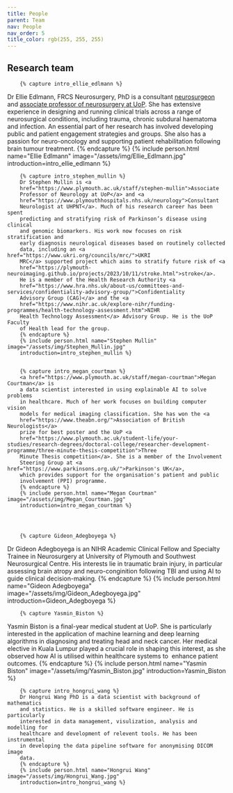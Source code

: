 ```yaml
---
title: People
parent: Team
nav: People
nav_order: 5
title_color: rgb(255, 255, 255)
---
```

## Research team

<div class="container custom-container">
    <div class="row">

        {% capture intro_ellie_edlmann %}
Dr Ellie Edlmann, FRCS Neurosurgery, PhD is a consultant <a href="https://www.plymouthhospitals.nhs.uk/neurosurgery/">neurosurgeon </a> and <a href="https://www.plymouth.ac.uk/staff/ellie-edlmann">associate professor of neurosurgery at UoP</a>. She has extensive experience in designing and running clinical trials across a range of neurosurgical conditions, including trauma, chronic subdural haematoma and infection. An essential part of her research has involved developing public and patient engagement strategies and groups. She also has a passion for neuro-oncology and supporting patient rehabilitation following brain tumour treatment.
        {% endcapture %}
        {% include person.html name="Ellie Edlmann" image="/assets/img/Ellie_Edlmann.jpg"
        introduction=intro_ellie_edlmann %}

        {% capture intro_stephen_mullin %}
        Dr Stephen Mullin is <a
        href="https://www.plymouth.ac.uk/staff/stephen-mullin">Associate
        Professor of Neurology at UoP</a> and <a
        href="https://www.plymouthhospitals.nhs.uk/neurology">Consultant
        Neurologist at UHPNT</a>. Much of his research career has been spent
        predicting and stratifying risk of Parkinson’s disease using clinical
        and genomic biomarkers. His work now focuses on risk stratification and
        early diagnosis neurological diseases based on routinely collected
        data, including an <a href="https://www.ukri.org/councils/mrc/">UKRI
        MRC</a> supported project which aims to stratify future risk of <a
        href="https://plymouth-neuroimaging.github.io/projects/2023/10/11/stroke.html">stroke</a>.
        He is a member of the Health Research Authority <a
        href="https://www.hra.nhs.uk/about-us/committees-and-services/confidentiality-advisory-group/">Confidentiality
        Advisory Group (CAG)</a> and the <a
        href="https://www.nihr.ac.uk/explore-nihr/funding-programmes/health-technology-assessment.htm">NIHR
        Health Technology Assessment</a> Advisory Group. He is the UoP Faculty
        of Health lead for the group.
        {% endcapture %}
        {% include person.html name="Stephen Mullin" image="/assets/img/Stephen_Mullin.jpg" 
        introduction=intro_stephen_mullin %}


        {% capture intro_megan_courtman %}
        <a href="https://www.plymouth.ac.uk/staff/megan-courtman">Megan Courtman</a> is
        a data scientist interested in using explainable AI to solve problems
        in healthcare. Much of her work focuses on building computer vision 
        models for medical imaging classification. She has won the <a
        href="https://www.theabn.org/">Association of British Neurologists</a>
        prize for best poster and the UoP <a
        href="https://www.plymouth.ac.uk/student-life/your-studies/research-degrees/doctoral-college/researcher-development-programme/three-minute-thesis-competition">Three
        Minute Thesis competition</a>. She is a member of the Involvement 
        Steering Group at <a href="https://www.parkinsons.org.uk/">Parkinson's UK</a>, 
        which provides support for the organisation's patient and public 
        involvement (PPI) programme.
        {% endcapture %}
        {% include person.html name="Megan Courtman" image="/assets/img/Megan_Courtman.jpg"
        introduction=intro_megan_courtman %}




        {% capture Gideon_Adegboyega %}
Dr Gideon Adegboyega is an NIHR Academic Clinical Fellow and Specialty Trainee in Neurosurgery at University of Plymouth and Southwest Neurosurgical Centre. His interests lie in traumatic brain injury, in particular assessing brain atropy and neuro-conginition following TBI and using AI to guide clinical decision-making. 
        {% endcapture %}
        {% include person.html name="Gideon Adegboyega" image="/assets/img/Gideon_Adegboyega.jpg"
        introduction=Gideon_Adegboyega %}


        {% capture Yasmin_Biston %}
Yasmin Biston is a final-year medical student at UoP. She is particularly interested in the application of machine learning and deep learning algorithms in diagnosing and treating head and neck cancer. Her medical elective in Kuala Lumpur played a crucial role in shaping this interest, as she observed how AI is utilised within healthcare systems to  enhance patient outcomes.
        {% endcapture %}
        {% include person.html name="Yasmin Biston" image="/assets/img/Yasmin_Biston.jpg"
        introduction=Yasmin_Biston %}



        {% capture intro_hongrui_wang %}
        Dr Hongrui Wang PhD is a data scientist with background of mathematics
        and statistics. He is a skilled software engineer. He is particularly
        interested in data management, visulization, analysis and modelling for
        healthcare and development of relevent tools. He has been instrumental
        in developing the data pipeline software for anonymising DICOM image
        data.
        {% endcapture %}
        {% include person.html name="Hongrui Wang" image="/assets/img/Hongrui_Wang.jpg"
        introduction=intro_hongrui_wang %}

